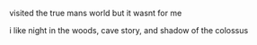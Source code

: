 visited the true mans world but it wasnt for me

i like night in the woods, cave story, and shadow of the colossus
